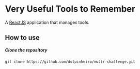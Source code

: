 ﻿# Very Useful Tools to Remember

A [ReactJS](https://github.com/facebook/react) application that manages tools.

## How to use

##### Clone the repository

    git clone https://github.com/dotpinheiro/vuttr-challenge.git
